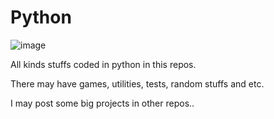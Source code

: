 # Python

![image](https://user-images.githubusercontent.com/79941840/179240202-ca7a7742-1ed0-4f5c-b02f-fe636c913793.png)


All kinds stuffs coded in python in this repos.


There may have games, utilities, tests, random stuffs and etc.

I may post some big projects in other repos..
